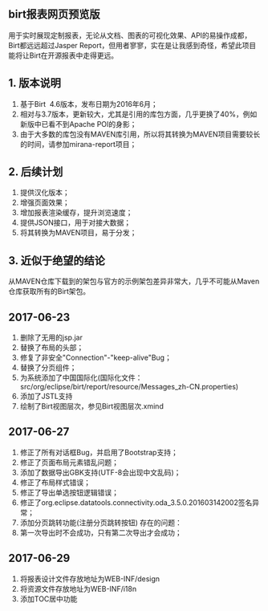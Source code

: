 birt报表网页预览版
----------------
用于实时展现定制报表，无论从文档、图表的可视化效果、API的易操作成都，Birt都远远超过Jasper Report，但用者寥寥，实在是让我感到奇怪，希望此项目能将让Birt在开源报表中走得更远。

## 1. 版本说明
1. 基于Birt  4.6版本，发布日期为2016年6月；
2. 相对与3.7版本，更新较大，尤其是引用的库包方面，几乎更换了40%，例如新版中已看不到Apache POI的身影；
3. 由于大多数的库包没有MAVEN库引用，所以将其转换为MAVEN项目需要较长的时间，请参加mirana-report项目；

## 2. 后续计划
1. 提供汉化版本；
2. 增强页面效果；
3. 增加报表渲染缓存，提升浏览速度；
4. 提供JSON接口，用于对接大数据；
5. 将其转换为MAVEN项目，易于分发；

## 3. 近似于绝望的结论
从MAVEN仓库下载到的架包与官方的示例架包差异非常大，几乎不可能从Maven仓库获取所有的Birt架包。

## 2017-06-23
1. 删除了无用的jsp.jar
2. 替换了布局的头部；
3. 修复了非安全"Connection"-"keep-alive"Bug；
4. 替换了分页组件；
5. 为系统添加了中国国际化(国际化文件：src/org/eclipse/birt/report/resource/Messages_zh-CN.properties)
6. 添加了JSTL支持
7. 绘制了Birt视图层次，参见Birt视图层次.xmind

## 2017-06-27
1. 修正了所有对话框Bug，并启用了Bootstrap支持；
2. 修正了页面布局元素错乱问题；
3. 添加了数据导出GBK支持(UTF-8会出现中文乱码)；
4. 修正了布局样式错误；
5. 修正了导出单选按钮逻辑错误；
6. 修正了org.eclipse.datatools.connectivity.oda_3.5.0.201603142002签名异常；
7. 添加分页跳转功能(注册分页跳转按钮)
存在的问题：
1. 第一次导出时不会成功，只有第二次导出才会成功；

## 2017-06-29
1. 将报表设计文件存放地址为WEB-INF/design
2. 将资源文件存放地址为WEB-INF/i18n
3. 添加TOC居中功能

